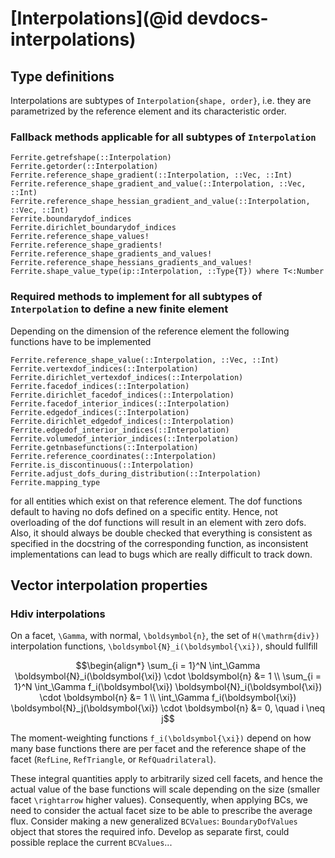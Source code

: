 # [Interpolations](@id devdocs-interpolations)

## Type definitions

Interpolations are subtypes of `Interpolation{shape, order}`, i.e. they are
parametrized by the reference element and its characteristic order.

### Fallback methods applicable for all subtypes of `Interpolation`

```@docs
Ferrite.getrefshape(::Interpolation)
Ferrite.getorder(::Interpolation)
Ferrite.reference_shape_gradient(::Interpolation, ::Vec, ::Int)
Ferrite.reference_shape_gradient_and_value(::Interpolation, ::Vec, ::Int)
Ferrite.reference_shape_hessian_gradient_and_value(::Interpolation, ::Vec, ::Int)
Ferrite.boundarydof_indices
Ferrite.dirichlet_boundarydof_indices
Ferrite.reference_shape_values!
Ferrite.reference_shape_gradients!
Ferrite.reference_shape_gradients_and_values!
Ferrite.reference_shape_hessians_gradients_and_values!
Ferrite.shape_value_type(ip::Interpolation, ::Type{T}) where T<:Number
```

### Required methods to implement for all subtypes of `Interpolation` to define a new finite element

Depending on the dimension of the reference element the following functions have to be implemented

```@docs
Ferrite.reference_shape_value(::Interpolation, ::Vec, ::Int)
Ferrite.vertexdof_indices(::Interpolation)
Ferrite.dirichlet_vertexdof_indices(::Interpolation)
Ferrite.facedof_indices(::Interpolation)
Ferrite.dirichlet_facedof_indices(::Interpolation)
Ferrite.facedof_interior_indices(::Interpolation)
Ferrite.edgedof_indices(::Interpolation)
Ferrite.dirichlet_edgedof_indices(::Interpolation)
Ferrite.edgedof_interior_indices(::Interpolation)
Ferrite.volumedof_interior_indices(::Interpolation)
Ferrite.getnbasefunctions(::Interpolation)
Ferrite.reference_coordinates(::Interpolation)
Ferrite.is_discontinuous(::Interpolation)
Ferrite.adjust_dofs_during_distribution(::Interpolation)
Ferrite.mapping_type
```

for all entities which exist on that reference element. The dof functions default to having no
dofs defined on a specific entity. Hence, not overloading of the dof functions will result in an
element with zero dofs. Also, it should always be double checked that everything is consistent as
specified in the docstring of the corresponding function, as inconsistent implementations can
lead to bugs which are really difficult to track down.

## Vector interpolation properties
### Hdiv interpolations

On a facet, ``\Gamma``, with normal, ``\boldsymbol{n}``,
the set of ``H(\mathrm{div})`` interpolation functions,
``\boldsymbol{N}_i(\boldsymbol{\xi})``, should fullfill
```math
\begin{align*}
\sum_{i = 1}^N \int_\Gamma \boldsymbol{N}_i(\boldsymbol{\xi}) \cdot \boldsymbol{n} &= 1 \\
\sum_{i = 1}^N \int_\Gamma f_i(\boldsymbol{\xi}) \boldsymbol{N}_i(\boldsymbol{\xi}) \cdot \boldsymbol{n} &= 1 \\
\int_\Gamma f_i(\boldsymbol{\xi}) \boldsymbol{N}_j(\boldsymbol{\xi}) \cdot \boldsymbol{n} &= 0, \quad i \neq j
```
The moment-weighting functions ``f_i(\boldsymbol{\xi})`` depend on how many base functions there are per
facet and the reference shape of the facet (`RefLine`, `RefTriangle`, or `RefQuadrilateral`).

These integral quantities apply to arbitrarily sized cell facets, and hence the actual value of the base functions
will scale depending on the size (smaller facet ``\rightarrow`` higher values). Consequently, when applying BCs,
we need to consider the actual facet size to be able to prescribe the average flux.
Consider making a new generalized `BCValues`: `BoundaryDofValues` object that stores the required info.
Develop as separate first, could possible replace the current `BCValues`...
